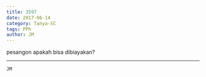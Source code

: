 ```yaml
---
title: 3597
date: 2017-06-14
category: Tanya-SC
tags: PPh
author: JM
---
```


pesangon apakah bisa dibiayakan?

---



`JM`
